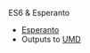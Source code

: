 ES6 & Esperanto

 * [Esperanto](https://github.com/esperantojs/esperanto/wiki/Bundling-multiple-ES6-modules)
 * Outputs to [UMD](https://github.com/umdjs/umd)

